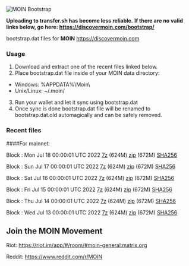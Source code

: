 ![MOIN Bootstrap](https://i.imgur.com/KjM1jMp.jpg)

**Uploading to transfer.sh has become less reliable.**
**If there are no valid links below, go here: https://discovermoin.com/bootstrap/**

bootstrap.dat files for **MOIN** https://discovermoin.com

### Usage

1. Download and extract one of the recent files linked below.
2. Place bootstrap.dat file inside of your MOIN data directory:
 - Windows: %APPDATA%\Moin\
 - Unix/Linux: ~/.moin/
3. Run your wallet and let it sync using bootstrap.dat
4. Once sync is done bootstrap.dat file will be renamed to bootstrap.dat.old automagically and can be safely removed.


### Recent files

####For mainnet:

Block : Mon Jul 18 00:00:01 UTC 2022 [7z](https://transfer.sh/gE3rF7/bootstrap.dat.20220718.7z) (624M) [zip](https://transfer.sh/1eFlJV/bootstrap.dat.20220718.zip) (672M) [SHA256](https://transfer.sh/s6EfOO/sha256.txt)

Block : Sun Jul 17 00:00:01 UTC 2022 [7z](https://transfer.sh/nlp8tX/bootstrap.dat.20220717.7z) (624M) [zip](https://transfer.sh/lEYM14/bootstrap.dat.20220717.zip) (672M) [SHA256](https://transfer.sh/oFbqzt/sha256.txt)

Block : Sat Jul 16 00:00:01 UTC 2022 [7z](https://transfer.sh/szzlsh/bootstrap.dat.20220716.7z) (624M) [zip](https://transfer.sh/uI78cM/bootstrap.dat.20220716.zip) (672M) [SHA256](https://transfer.sh/mK17QS/sha256.txt)

Block : Fri Jul 15 00:00:01 UTC 2022 [7z](https://transfer.sh/U2ykQi/bootstrap.dat.20220715.7z) (624M) [zip](https://transfer.sh/iMDKao/bootstrap.dat.20220715.zip) (672M) [SHA256](https://transfer.sh/aqV679/sha256.txt)

Block : Thu Jul 14 00:00:01 UTC 2022 [7z](https://transfer.sh/UN5nwY/bootstrap.dat.20220714.7z) (624M) [zip](https://transfer.sh/wGjIeo/bootstrap.dat.20220714.zip) (672M) [SHA256](https://transfer.sh/00HDOQ/sha256.txt)

Block : Wed Jul 13 00:00:01 UTC 2022 [7z](https://transfer.sh/3QHq2A/bootstrap.dat.20220713.7z) (624M) [zip](https://transfer.sh/Vafpbd/bootstrap.dat.20220713.zip) (672M) [SHA256](https://transfer.sh/fwalXr/sha256.txt)

## Join the MOIN Movement

Riot: https://riot.im/app/#/room/#moin-general:matrix.org

Reddit: https://www.reddit.com/r/MOIN
